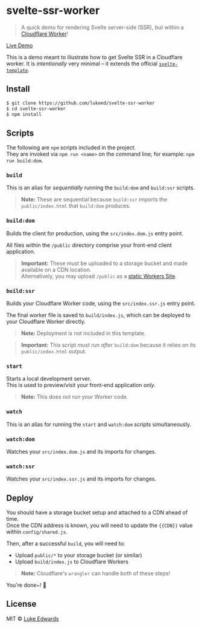 # svelte-ssr-worker

> A quick demo for rendering Svelte server-side (SSR), but within a [Cloudflare Worker](https://workers.cloudflare.com/)!

[Live Demo](https://cloudflareworkers.com/#9e1f81f41405f8851b39f4643ce12754:https://tutorial.cloudflareworkers.com/)

This is a demo meant to illustrate how to get Svelte SSR in a Cloudflare worker. It is _intentionally_ very minimal – it extends the official [`svelte-template`](https://github.com/sveltejs/template).


## Install

```sh
$ git clone https://github.com/lukeed/svelte-ssr-worker
$ cd svelte-ssr-worker
$ npm install
```

## Scripts

The following are `npm` scripts included in the project.<br>
They are invoked via `npm run <name>` on the command line; for example: `npm run build:dom`.

### `build`

This is an alias for _sequentially_ running the `build:dom` and `build:ssr` scripts.

> **Note:** These are sequential because `build:ssr` imports the `public/index.html` that `build:dom` produces.


### `build:dom`

Builds the client for production, using the `src/index.dom.js` entry point.

All files within the `/public` directory comprise your front-end client application.

> **Important:** These must be uploaded to a storage bucket and made available on a CDN location. <br>Alternatively, you may upload `/public` as a [static Workers Site](https://developers.cloudflare.com/workers/platform/sites/start-from-existing).


### `build:ssr`

Builds your Cloudflare Worker code, using the `src/index.ssr.js` entry point.

The final worker file is saved to `build/index.js`, which can be deployed to your Cloudflare Worker directly.

> **Note:** Deployment is not included in this template.

> **Important:** This script _must run after_ `build:dom` because it relies on its `public/index.html` output.

### `start`

Starts a local development server.<br>
This is used to preview/visit your front-end application _only_.

> **Note:** This does not run your Worker code.

### `watch`

This is an alias for running the `start` and `watch:dom` scripts simultaneously.

### `watch:dom`

Watches your `src/index.dom.js` and its imports for changes.

### `watch:ssr`

Watches your `src/index.ssr.js` and its imports for changes.


## Deploy

You should have a storage bucket setup and attached to a CDN ahead of time.<br>
Once the CDN address is known, you will need to update the `{{CDN}}` value within `config/shared.js`.

Then, after a successful `build`, you will need to:

* Upload `public/*` to your storage bucket (or similar)
* Upload `build/index.js` to Cloudflare Workers

> **Note:** Cloudflare's `wrangler` can handle both of these steps!

You're done~! :tada:


## License

MIT © [Luke Edwards](https://lukeed.com)
